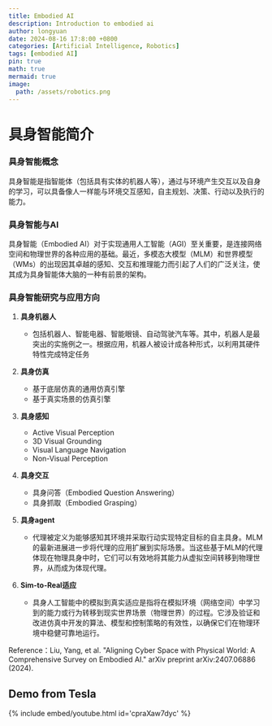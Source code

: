 ```yaml
---
title: Embodied AI
description: Introduction to embodied ai
author: longyuan
date: 2024-08-16 17:8:00 +0800
categories: [Artificial Intelligence, Robotics]
tags: [embodied AI]
pin: true
math: true
mermaid: true
image:
  path: /assets/robotics.png
---
```




# 具身智能简介



### 具身智能概念

具身智能是指智能体（包括具有实体的机器人等），通过与环境产生交互以及自身的学习，可以具备像人一样能与环境交互感知，自主规划、决策、行动以及执行的能力。

### 具身智能与AI

具身智能（Embodied AI）对于实现通用人工智能（AGI）至关重要，是连接网络空间和物理世界的各种应用的基础。最近，多模态大模型（MLM）和世界模型（WMs）的出现因其卓越的感知、交互和推理能力而引起了人们的广泛关注，使其成为具身智能体大脑的一种有前景的架构。



### 具身智能研究与应用方向

1. **具身机器人**
   - 包括机器人、智能电器、智能眼镜、自动驾驶汽车等。其中，机器人是最突出的实施例之一。根据应用，机器人被设计成各种形式，以利用其硬件特性完成特定任务
2. **具身仿真**
   - 基于底层仿真的通用仿真引擎
   - 基于真实场景的仿真引擎
3. **具身感知**
   - Active Visual Perception
   - 3D Visual Grounding
   - Visual Language Navigation
   - Non-Visual Perception

4. **具身交互**
   - 具身问答（Embodied Question Answering）
   - 具身抓取（Embodied Grasping）

5. **具身agent**
   - 代理被定义为能够感知其环境并采取行动实现特定目标的自主具身。MLM的最新进展进一步将代理的应用扩展到实际场景。当这些基于MLM的代理体现在物理具身中时，它们可以有效地将其能力从虚拟空间转移到物理世界，从而成为体现代理。
6. **Sim-to-Real适应**
   - 具身人工智能中的模拟到真实适应是指将在模拟环境（网络空间）中学习到的能力或行为转移到现实世界场景（物理世界）的过程。它涉及验证和改进仿真中开发的算法、模型和控制策略的有效性，以确保它们在物理环境中稳健可靠地运行。

Reference：Liu, Yang, et al. "Aligning Cyber Space with Physical World: A Comprehensive Survey on Embodied AI." arXiv preprint arXiv:2407.06886 (2024).


## Demo from Tesla

{% include embed/youtube.html id='cpraXaw7dyc' %}

